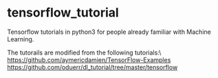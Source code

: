 # tensorflow_tutorial
Tensorflow tutorials in python3 for people already familiar with Machine Learning.

The tutorails are modified from the following tutorials:\\
https://github.com/aymericdamien/TensorFlow-Examples
https://github.com/oduerr/dl_tutorial/tree/master/tensorflow